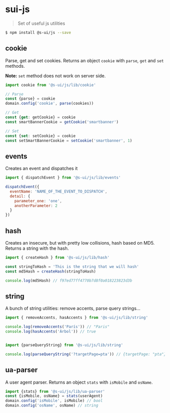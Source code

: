 # sui-js
> Set of useful js utilities

```sh
$ npm install @s-ui/js --save
```

## cookie
Parse, get and set cookies. Returns an object `cookie` with `parse`, `get` and `set` methods.

**Note:** `set` method does not work on server side.

```js
import cookie from '@s-ui/js/lib/cookie'

// Parse
const {parse} = cookie
domain.config('cookie', parse(cookies))

// Get
const {get: getCookie} = cookie
const smartBannerCookie = getCookie('smartbanner')

// Set
const {set: setCookie} = cookie
const setSmartBannerCookie = setCookie('smartbanner', 1)
```

## events
Creates an event and dispatches it

```js
import { dispatchEvent } from '@s-ui/js/lib/events'

dispatchEvent({
  eventName: 'NAME_OF_THE_EVENT_TO_DISPATCH',
  detail: {
    parameter_one: 'one',
    anotherParameter: 2
  }
})
```

## hash
Creates an insecure, but with pretty low collisions, hash based on MD5. Returns a string with the hash.

```js
import { createHash } from '@s-ui/js/lib/hash'

const stringToHash = 'This is the string that we will hash'
const md5Hash = createHash(stringToHash)

console.log(md5Hash) // f97ed77ff4770b7d8f0a018223823d3b
```

## string
A bunch of string utilities: remove accents, parse query strings...

```js
import { removeAccents, hasAccents } from '@s-ui/js/lib/string'

console.log(removeAccents('París')) // "Paris"
console.log(hasAccents('Árbol')) // true


import {parseQueryString} from '@s-ui/js/lib/string'

console.log(parseQueryString('?targetPage=pta')) // {targetPage: "pta"}
```

## ua-parser
A user agent parser. Returns an object `stats` with `isMobile` and `osName`.

```js
import {stats} from '@s-ui/js/lib/ua-parser'
const {isMobile, osName} = stats(userAgent)
domain.config('isMobile', isMobile) // bool
domain.config('osName', osName) // string
```
